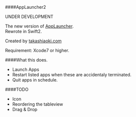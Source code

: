 ####AppLauncher2

UNDER DEVELOPMENT  

The new version of [AppLauncher](https://github.com/chutaicho/AppLauncher).   
Rewrote in Swift2.
  
Created by [takashiaoki.com](http://takashiaoki.com)  

Requirement: Xcode7 or higher.

<!--![Screenshot](/../master/screenshot.png?raw=true "")-->

####What this does.

- Launch Apps
- Restart listed apps when these are accidentaly terminated.
- Quit apps in schedule.

####TODO

- Icon
- Reordering the tableview
- Drag & Drop
